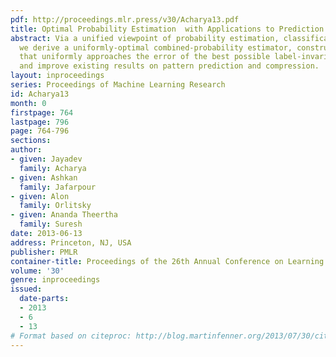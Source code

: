 ```yaml
---
pdf: http://proceedings.mlr.press/v30/Acharya13.pdf
title: Optimal Probability Estimation  with Applications to Prediction and Classification
abstract: Via a unified viewpoint of probability estimation, classification,and prediction,
  we derive a uniformly-optimal combined-probability estimator, construct a classifier
  that uniformly approaches the error of the best possible label-invariant classifier,
  and improve existing results on pattern prediction and compression.
layout: inproceedings
series: Proceedings of Machine Learning Research
id: Acharya13
month: 0
firstpage: 764
lastpage: 796
page: 764-796
sections: 
author:
- given: Jayadev
  family: Acharya
- given: Ashkan
  family: Jafarpour
- given: Alon
  family: Orlitsky
- given: Ananda Theertha
  family: Suresh
date: 2013-06-13
address: Princeton, NJ, USA
publisher: PMLR
container-title: Proceedings of the 26th Annual Conference on Learning Theory
volume: '30'
genre: inproceedings
issued:
  date-parts:
  - 2013
  - 6
  - 13
# Format based on citeproc: http://blog.martinfenner.org/2013/07/30/citeproc-yaml-for-bibliographies/
---
```

